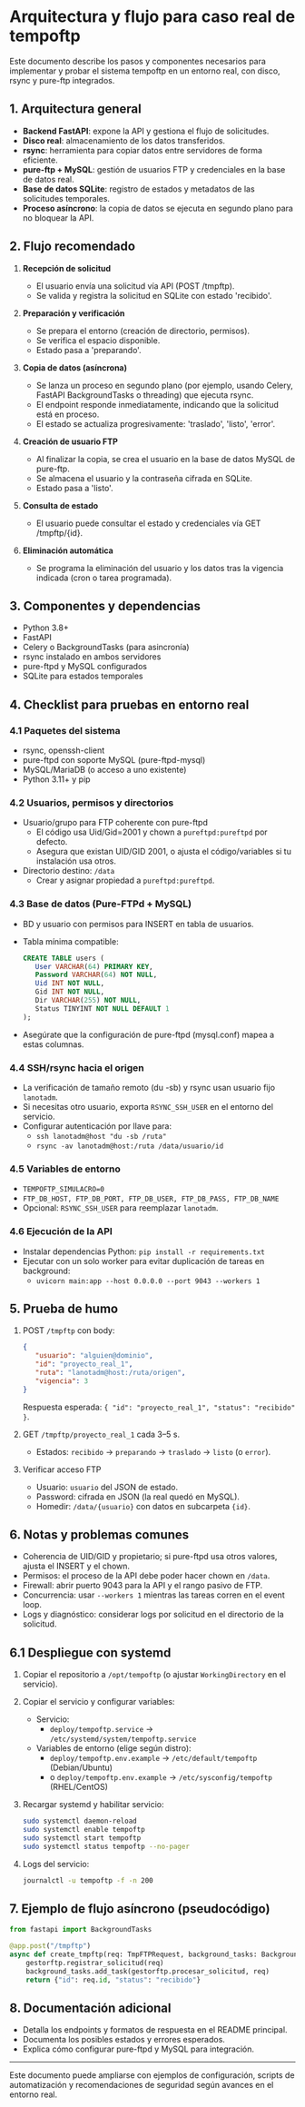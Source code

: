# Arquitectura y flujo para caso real de tempoftp

Este documento describe los pasos y componentes necesarios para implementar y probar el sistema tempoftp en un entorno real, con disco, rsync y pure-ftp integrados.

## 1. Arquitectura general

- **Backend FastAPI**: expone la API y gestiona el flujo de solicitudes.
- **Disco real**: almacenamiento de los datos transferidos.
- **rsync**: herramienta para copiar datos entre servidores de forma eficiente.
- **pure-ftp + MySQL**: gestión de usuarios FTP y credenciales en la base de datos real.
- **Base de datos SQLite**: registro de estados y metadatos de las solicitudes temporales.
- **Proceso asíncrono**: la copia de datos se ejecuta en segundo plano para no bloquear la API.

## 2. Flujo recomendado

1. **Recepción de solicitud**
   - El usuario envía una solicitud vía API (POST /tmpftp).
   - Se valida y registra la solicitud en SQLite con estado 'recibido'.

2. **Preparación y verificación**
   - Se prepara el entorno (creación de directorio, permisos).
   - Se verifica el espacio disponible.
   - Estado pasa a 'preparando'.

3. **Copia de datos (asíncrona)**
   - Se lanza un proceso en segundo plano (por ejemplo, usando Celery, FastAPI BackgroundTasks o threading) que ejecuta rsync.
   - El endpoint responde inmediatamente, indicando que la solicitud está en proceso.
   - El estado se actualiza progresivamente: 'traslado', 'listo', 'error'.

4. **Creación de usuario FTP**
   - Al finalizar la copia, se crea el usuario en la base de datos MySQL de pure-ftp.
   - Se almacena el usuario y la contraseña cifrada en SQLite.
   - Estado pasa a 'listo'.

5. **Consulta de estado**
   - El usuario puede consultar el estado y credenciales vía GET /tmpftp/{id}.

6. **Eliminación automática**
   - Se programa la eliminación del usuario y los datos tras la vigencia indicada (cron o tarea programada).

## 3. Componentes y dependencias

- Python 3.8+
- FastAPI
- Celery o BackgroundTasks (para asincronía)
- rsync instalado en ambos servidores
- pure-ftpd y MySQL configurados
- SQLite para estados temporales

## 4. Checklist para pruebas en entorno real

### 4.1 Paquetes del sistema

- rsync, openssh-client
- pure-ftpd con soporte MySQL (pure-ftpd-mysql)
- MySQL/MariaDB (o acceso a uno existente)
- Python 3.11+ y pip

### 4.2 Usuarios, permisos y directorios

- Usuario/grupo para FTP coherente con pure-ftpd
   - El código usa Uid/Gid=2001 y chown a `pureftpd:pureftpd` por defecto.
   - Asegura que existan UID/GID 2001, o ajusta el código/variables si tu instalación usa otros.
- Directorio destino: `/data`
   - Crear y asignar propiedad a `pureftpd:pureftpd`.

### 4.3 Base de datos (Pure-FTPd + MySQL)

- BD y usuario con permisos para INSERT en tabla de usuarios.
- Tabla mínima compatible:

   ```sql
   CREATE TABLE users (
      User VARCHAR(64) PRIMARY KEY,
      Password VARCHAR(64) NOT NULL,
      Uid INT NOT NULL,
      Gid INT NOT NULL,
      Dir VARCHAR(255) NOT NULL,
      Status TINYINT NOT NULL DEFAULT 1
   );
   ```

- Asegúrate que la configuración de pure-ftpd (mysql.conf) mapea a estas columnas.

### 4.4 SSH/rsync hacia el origen

- La verificación de tamaño remoto (du -sb) y rsync usan usuario fijo `lanotadm`.
- Si necesitas otro usuario, exporta `RSYNC_SSH_USER` en el entorno del servicio.
- Configurar autenticación por llave para:
   - `ssh lanotadm@host "du -sb /ruta"`
   - `rsync -av lanotadm@host:/ruta /data/usuario/id`

### 4.5 Variables de entorno

- `TEMPOFTP_SIMULACRO=0`
- `FTP_DB_HOST, FTP_DB_PORT, FTP_DB_USER, FTP_DB_PASS, FTP_DB_NAME`
- Opcional: `RSYNC_SSH_USER` para reemplazar `lanotadm`.

### 4.6 Ejecución de la API

- Instalar dependencias Python: `pip install -r requirements.txt`
- Ejecutar con un solo worker para evitar duplicación de tareas en background:
   - `uvicorn main:app --host 0.0.0.0 --port 9043 --workers 1`

## 5. Prueba de humo

1. POST `/tmpftp` con body:

    ```json
    {
       "usuario": "alguien@dominio",
       "id": "proyecto_real_1",
       "ruta": "lanotadm@host:/ruta/origen",
       "vigencia": 3
    }
    ```

    Respuesta esperada: `{ "id": "proyecto_real_1", "status": "recibido" }`.

2. GET `/tmpftp/proyecto_real_1` cada 3–5 s.
    - Estados: `recibido` → `preparando` → `traslado` → `listo` (o `error`).

3. Verificar acceso FTP
    - Usuario: `usuario` del JSON de estado.
    - Password: cifrada en JSON (la real quedó en MySQL).
    - Homedir: `/data/{usuario}` con datos en subcarpeta `{id}`.

## 6. Notas y problemas comunes

- Coherencia de UID/GID y propietario; si pure-ftpd usa otros valores, ajusta el INSERT y el chown.
- Permisos: el proceso de la API debe poder hacer chown en `/data`.
- Firewall: abrir puerto 9043 para la API y el rango pasivo de FTP.
- Concurrencia: usar `--workers 1` mientras las tareas corren en el event loop.
- Logs y diagnóstico: considerar logs por solicitud en el directorio de la solicitud.

## 6.1 Despliegue con systemd

1. Copiar el repositorio a `/opt/tempoftp` (o ajustar `WorkingDirectory` en el servicio).
2. Copiar el servicio y configurar variables:

   - Servicio:
     - `deploy/tempoftp.service` → `/etc/systemd/system/tempoftp.service`
   - Variables de entorno (elige según distro):
     - `deploy/tempoftp.env.example` → `/etc/default/tempoftp` (Debian/Ubuntu)
     - o `deploy/tempoftp.env.example` → `/etc/sysconfig/tempoftp` (RHEL/CentOS)

3. Recargar systemd y habilitar servicio:

   ```bash
   sudo systemctl daemon-reload
   sudo systemctl enable tempoftp
   sudo systemctl start tempoftp
   sudo systemctl status tempoftp --no-pager
   ```

4. Logs del servicio:

   ```bash
   journalctl -u tempoftp -f -n 200
   ```

## 7. Ejemplo de flujo asíncrono (pseudocódigo)

```python
from fastapi import BackgroundTasks

@app.post("/tmpftp")
async def create_tmpftp(req: TmpFTPRequest, background_tasks: BackgroundTasks):
    gestorftp.registrar_solicitud(req)
    background_tasks.add_task(gestorftp.procesar_solicitud, req)
    return {"id": req.id, "status": "recibido"}
```

## 8. Documentación adicional

- Detalla los endpoints y formatos de respuesta en el README principal.
- Documenta los posibles estados y errores esperados.
- Explica cómo configurar pure-ftpd y MySQL para integración.

---

Este documento puede ampliarse con ejemplos de configuración, scripts de automatización y recomendaciones de seguridad según avances en el entorno real.